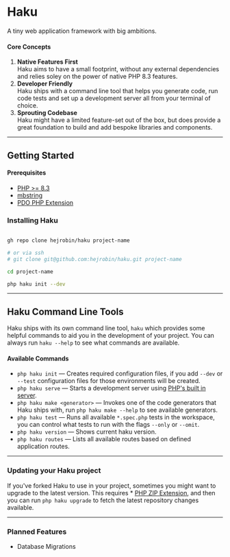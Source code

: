 # Haku

A tiny web application framework with big ambitions.

#### Core Concepts

1. **Native Features First** <br /> Haku aims to have a small footprint, without any external dependencies and relies soley on the power of native PHP 8.3 features.
2. **Developer Friendly** <br /> Haku ships with a command line tool that helps you generate code, run code tests and set up a development server all from your terminal of choice.
3. **Sprouting Codebase** <br /> Haku might have a limited feature-set out of the box, but does provide a great foundation to build and add bespoke libraries and components.

---

## Getting Started

#### Prerequisites

* [PHP >= 8.3](https://www.php.net/releases/8.3/en.php)
* [mbstring](https://www.php.net/manual/en/ref.mbstring.php)
* [PDO PHP Extension](https://www.php.net/manual/en/book.pdo.php)

### Installing Haku

```sh

gh repo clone hejrobin/haku project-name

# or via ssh
# git clone git@github.com:hejrobin/haku.git project-name

cd project-name

php haku init --dev

```

---

## Haku Command Line Tools

Haku ships with its own command line tool, `haku` which provides some helpful commands to aid you in the development of your project. You can always run `haku --help` to see what commands are available.

#### Available Commands

* `php haku init` — Creates required configuration files, if you add `--dev` or `--test` configuration files for those environments will be created.
* `php haku serve` — Starts a development server using [PHP's built in server](https://www.php.net/manual/en/features.commandline.webserver.php).
* `php haku make <generator>` — Invokes one of the code generators that Haku ships with, run `php haku make --help` to see available generators.
* `php haku test` — Runs all available `*.spec.php` tests in the workspace, you can control what tests to run with the flags `--only` or `--omit`.
* `php haku version` — Shows current haku version.
* `php haku routes` — Lists all available routes based on defined application routes.

---

### Updating your Haku project

If you've forked Haku to use in your project, sometimes you might want to upgrade to the latest version. This requires * [PHP ZIP Extension](https://www.php.net/manual/en/class.ziparchive.php), and then you can run `php haku upgrade` to fetch the latest repository changes available.

---

### Planned Features

* Database Migrations
